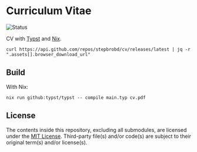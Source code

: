 # Curriculum Vitae

![Status](https://github.com/stepbrobd/curriculum-vitae/actions/workflows/release.yml/badge.svg)

CV with [Typst](https://github.com/typst/typst) and [Nix](https://nixos.org).

```shell
curl https://api.github.com/repos/stepbrobd/cv/releases/latest | jq -r ".assets[].browser_download_url"
```

## Build

With Nix:

```shell
nix run github:typst/typst -- compile main.typ cv.pdf
```

## License

The contents inside this repository, excluding all submodules, are licensed under the [MIT License](license.md). 
Third-party file(s) and/or code(s) are subject to their original term(s) and/or license(s).
